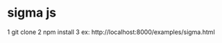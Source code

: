 
sigma js
=================
1 git clone
2 npm install
3 ex: http://localhost:8000/examples/sigma.html 